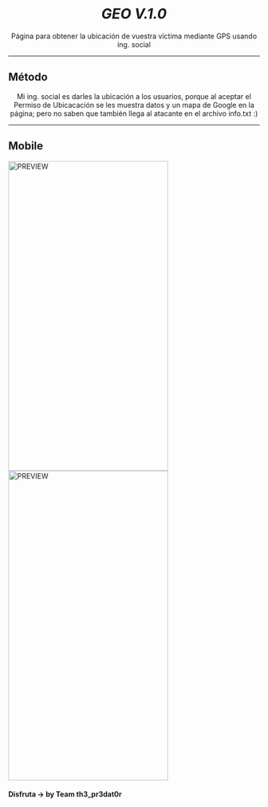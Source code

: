 <h1 align="center"> <i> GEO V.1.0 </i> </h1>
<p align="center">Página para obtener la ubicación de vuestra víctima mediante GPS usando ing. social </p><hr>

## Método
<p align="center">Mi ing. social es darles la ubicación a los usuarios, porque al aceptar el Permiso de Ubicacación se les muestra datos y un mapa de Google en la página; pero no saben que también llega al atacante en el archivo info.txt :)</p>
<hr><h2 align="left"> Mobile </h2>
<img src="https://i.ibb.co/52p0bG4/1.jpg" alt="PREVIEW" align="center" width="320px" height="620px">

<img src="https://i.ibb.co/7CdPcy0/2.jpg" alt="PREVIEW" align="center" width="320px" height="620px">


#### Disfruta -> by Team th3_pr3dat0r
